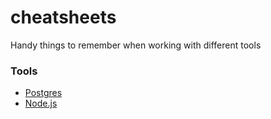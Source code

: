 # cheatsheets
Handy things to remember when working with different tools

### Tools

- [Postgres](POSTGRES.md)
- [Node.js](NODEJS.md)
